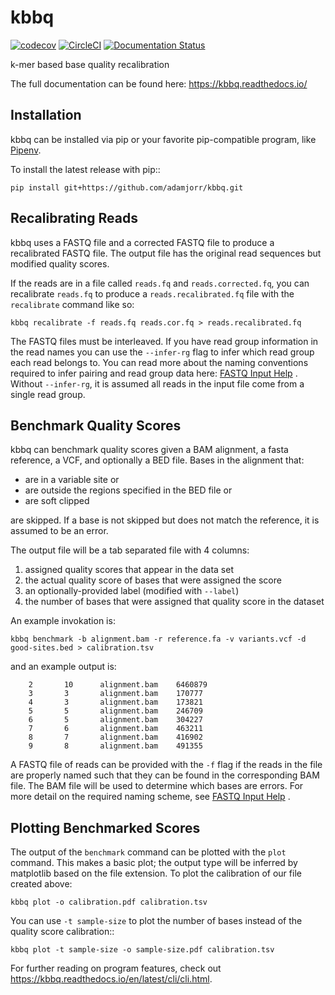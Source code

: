 # kbbq

[![codecov](https://codecov.io/gh/adamjorr/kbbq/branch/master/graph/badge.svg)](https://codecov.io/gh/adamjorr/kbbq)
[![CircleCI](https://circleci.com/gh/adamjorr/kbbq.svg?style=svg)](https://circleci.com/gh/adamjorr/kbbq)
[![Documentation Status](https://readthedocs.org/projects/kbbq/badge/?version=latest)](https://kbbq.readthedocs.io/en/latest/?badge=latest)

k-mer based base quality recalibration

The full documentation can be found here: https://kbbq.readthedocs.io/

## Installation

kbbq can be installed via pip or your favorite pip-compatible program,
like [Pipenv](https://docs.pipenv.org/).

To install the latest release with pip::

	pip install git+https://github.com/adamjorr/kbbq.git

## Recalibrating Reads

kbbq uses a FASTQ file and a corrected FASTQ file to produce a recalibrated
FASTQ file. The output file has the original read sequences but modified quality
scores.

If the reads are in a file called `reads.fq` and `reads.corrected.fq`, you can
recalibrate `reads.fq` to produce a `reads.recalibrated.fq` file
with the `recalibrate` command like so:

```
kbbq recalibrate -f reads.fq reads.cor.fq > reads.recalibrated.fq
```

The FASTQ files must be interleaved. If you have read group information in the
read names you can use the ``--infer-rg`` flag to infer which read group each
read belongs to. You can read more about the naming conventions required to
infer pairing and read group data here: [FASTQ Input Help](https://kbbq.readthedocs.io/en/latest/cli/fastq_input.html#fastq-input-help) .
Without ``--infer-rg``, it is assumed all reads in the input file come from a single
read group.

Benchmark Quality Scores
------------------------
kbbq can benchmark quality scores given a BAM alignment, a fasta reference,
a VCF, and optionally a BED file. Bases in the alignment that:

 - are in a variable site or
 - are outside the regions specified in the BED file or
 - are soft clipped

are skipped. If a base is not skipped but does not match the reference, it is
assumed to be an error.

The output file will be a tab separated file with 4 columns:

1. assigned quality scores that appear in the data set
2. the actual quality score of bases that were assigned the score
3. an optionally-provided label (modified with ``--label``)
4. the number of bases that were assigned that quality score in the dataset

An example invokation is:

```
kbbq benchmark -b alignment.bam -r reference.fa -v variants.vcf -d good-sites.bed > calibration.tsv
```

and an example output is:

```
	2       10      alignment.bam    6460879
	3       3       alignment.bam    170777
	4       3       alignment.bam    173821
	5       5       alignment.bam    246709
	6       5       alignment.bam    304227
	7       6       alignment.bam    463211
	8       7       alignment.bam    416902
	9       8       alignment.bam    491355
```

A FASTQ file of reads can be provided with the `-f` flag if the reads in the file are properly
named such that they can be found in the corresponding BAM file. The BAM file will be used to determine
which bases are errors. For more detail on the required naming scheme, see [FASTQ Input Help](https://kbbq.readthedocs.io/en/latest/cli/fastq_input.html#fastq-input-help) .

Plotting Benchmarked Scores
---------------------------

The output of the `benchmark` command can be plotted with the `plot` command.
This makes a basic plot; the output type will be inferred by matplotlib based on the
file extension. To plot the calibration of our file created above:

```
kbbq plot -o calibration.pdf calibration.tsv
```

You can use `-t sample-size` to plot the number of bases instead of the quality
score calibration::

```
kbbq plot -t sample-size -o sample-size.pdf calibration.tsv
```

For further reading on program features, check out https://kbbq.readthedocs.io/en/latest/cli/cli.html.


